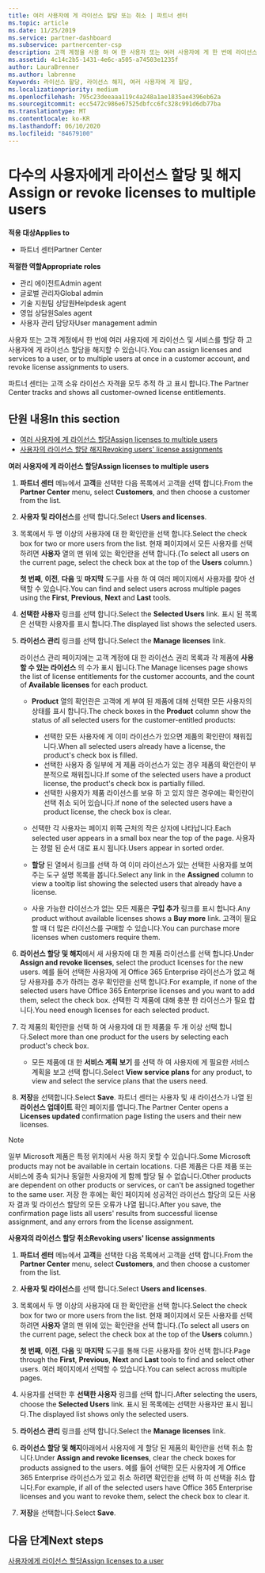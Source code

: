 ```yaml
---
title: 여러 사용자에 게 라이선스 할당 또는 취소 | 파트너 센터
ms.topic: article
ms.date: 11/25/2019
ms.service: partner-dashboard
ms.subservice: partnercenter-csp
description: 고객 계정을 사용 하 여 한 사용자 또는 여러 사용자에 게 한 번에 라이선스 및 서비스를 할당 하거나 해지 하는 방법에 대해 알아봅니다.
ms.assetid: 4c14c2b5-1431-4e6c-a505-a74503e1235f
author: LauraBrenner
ms.author: labrenne
Keywords: 라이선스 할당, 라이선스 해지, 여러 사용자에 게 할당,
ms.localizationpriority: medium
ms.openlocfilehash: 795c23deeaaa119c4a248a1ae1835ae4396eb62a
ms.sourcegitcommit: ecc5472c986e67525dbfcc6fc328c991d6db77ba
ms.translationtype: MT
ms.contentlocale: ko-KR
ms.lasthandoff: 06/10/2020
ms.locfileid: "84679100"
---
```

# <a name="assign-or-revoke-licenses-to-multiple-users"></a><span data-ttu-id="dabc8-104">다수의 사용자에게 라이선스 할당 및 해지</span><span class="sxs-lookup"><span data-stu-id="dabc8-104">Assign or revoke licenses to multiple users</span></span>

<span data-ttu-id="dabc8-105">**적용 대상**</span><span class="sxs-lookup"><span data-stu-id="dabc8-105">**Applies to**</span></span>

- <span data-ttu-id="dabc8-106">파트너 센터</span><span class="sxs-lookup"><span data-stu-id="dabc8-106">Partner Center</span></span>

<span data-ttu-id="dabc8-107">**적절한 역할**</span><span class="sxs-lookup"><span data-stu-id="dabc8-107">**Appropriate roles**</span></span>

- <span data-ttu-id="dabc8-108">관리 에이전트</span><span class="sxs-lookup"><span data-stu-id="dabc8-108">Admin agent</span></span>
- <span data-ttu-id="dabc8-109">글로벌 관리자</span><span class="sxs-lookup"><span data-stu-id="dabc8-109">Global admin</span></span>
- <span data-ttu-id="dabc8-110">기술 지원팀 상담원</span><span class="sxs-lookup"><span data-stu-id="dabc8-110">Helpdesk agent</span></span>
- <span data-ttu-id="dabc8-111">영업 상담원</span><span class="sxs-lookup"><span data-stu-id="dabc8-111">Sales agent</span></span>
- <span data-ttu-id="dabc8-112">사용자 관리 담당자</span><span class="sxs-lookup"><span data-stu-id="dabc8-112">User management admin</span></span>

<span data-ttu-id="dabc8-113">사용자 또는 고객 계정에서 한 번에 여러 사용자에 게 라이선스 및 서비스를 할당 하 고 사용자에 게 라이선스 할당을 해지할 수 있습니다.</span><span class="sxs-lookup"><span data-stu-id="dabc8-113">You can assign licenses and services to a user, or to multiple users at once in a customer account, and revoke license assignments to users.</span></span>

<span data-ttu-id="dabc8-114">파트너 센터는 고객 소유 라이선스 자격을 모두 추적 하 고 표시 합니다.</span><span class="sxs-lookup"><span data-stu-id="dabc8-114">The Partner Center tracks and shows all customer-owned license entitlements.</span></span>

## <a name="in-this-section"></a><span data-ttu-id="dabc8-115">단원 내용</span><span class="sxs-lookup"><span data-stu-id="dabc8-115">In this section</span></span>


- [<span data-ttu-id="dabc8-116">여러 사용자에 게 라이선스 할당</span><span class="sxs-lookup"><span data-stu-id="dabc8-116">Assign licenses to multiple users</span></span>](#assign-licenses-to-groups)
- [<span data-ttu-id="dabc8-117">사용자의 라이선스 할당 해지</span><span class="sxs-lookup"><span data-stu-id="dabc8-117">Revoking users' license assignments</span></span>](#revoking-licenses)

<a href="" id="assign-licenses-to-groups"></a>
<span data-ttu-id="dabc8-118">**여러 사용자에 게 라이선스 할당**</span><span class="sxs-lookup"><span data-stu-id="dabc8-118">**Assign licenses to multiple users**</span></span>

1. <span data-ttu-id="dabc8-119">**파트너 센터** 메뉴에서 **고객**을 선택한 다음 목록에서 고객을 선택 합니다.</span><span class="sxs-lookup"><span data-stu-id="dabc8-119">From the **Partner Center** menu, select **Customers**, and then choose a customer from the list.</span></span>

2. <span data-ttu-id="dabc8-120">**사용자 및 라이선스**를 선택 합니다.</span><span class="sxs-lookup"><span data-stu-id="dabc8-120">Select **Users and licenses**.</span></span>

3. <span data-ttu-id="dabc8-121">목록에서 두 명 이상의 사용자에 대 한 확인란을 선택 합니다.</span><span class="sxs-lookup"><span data-stu-id="dabc8-121">Select the check box for two or more users from the list.</span></span> <span data-ttu-id="dabc8-122">현재 페이지에서 모든 사용자를 선택 하려면 **사용자** 열의 맨 위에 있는 확인란을 선택 합니다.</span><span class="sxs-lookup"><span data-stu-id="dabc8-122">(To select all users on the current page, select the check box at the top of the **Users** column.)</span></span>

    <span data-ttu-id="dabc8-123">**첫 번째**, **이전**, **다음** 및 **마지막** 도구를 사용 하 여 여러 페이지에서 사용자를 찾아 선택할 수 있습니다.</span><span class="sxs-lookup"><span data-stu-id="dabc8-123">You can find and select users across multiple pages using the **First**, **Previous**, **Next** and **Last** tools.</span></span>

4. <span data-ttu-id="dabc8-124">**선택한 사용자** 링크를 선택 합니다.</span><span class="sxs-lookup"><span data-stu-id="dabc8-124">Select the **Selected Users** link.</span></span> <span data-ttu-id="dabc8-125">표시 된 목록은 선택한 사용자를 표시 합니다.</span><span class="sxs-lookup"><span data-stu-id="dabc8-125">The displayed list shows the selected users.</span></span>

5. <span data-ttu-id="dabc8-126">**라이선스 관리** 링크를 선택 합니다.</span><span class="sxs-lookup"><span data-stu-id="dabc8-126">Select the **Manage licenses** link.</span></span>

    <span data-ttu-id="dabc8-127">라이선스 관리 페이지에는 고객 계정에 대 한 라이선스 권리 목록과 각 제품에 **사용할 수 있는 라이선스** 의 수가 표시 됩니다.</span><span class="sxs-lookup"><span data-stu-id="dabc8-127">The Manage licenses page shows the list of license entitlements for the customer accounts, and the count of **Available licenses** for each product.</span></span>

    -   <span data-ttu-id="dabc8-128">**Product** 열의 확인란은 고객에 게 부여 된 제품에 대해 선택한 모든 사용자의 상태를 표시 합니다.</span><span class="sxs-lookup"><span data-stu-id="dabc8-128">The check boxes in the **Product** column show the status of all selected users for the customer-entitled products:</span></span>

        -   <span data-ttu-id="dabc8-129">선택한 모든 사용자에 게 이미 라이선스가 있으면 제품의 확인란이 채워집니다.</span><span class="sxs-lookup"><span data-stu-id="dabc8-129">When all selected users already have a license, the product's check box is filled.</span></span>
        -   <span data-ttu-id="dabc8-130">선택한 사용자 중 일부에 게 제품 라이선스가 있는 경우 제품의 확인란이 부분적으로 채워집니다.</span><span class="sxs-lookup"><span data-stu-id="dabc8-130">If some of the selected users have a product license, the product's check box is partially filled.</span></span>
        -   <span data-ttu-id="dabc8-131">선택한 사용자가 제품 라이선스를 보유 하 고 있지 않은 경우에는 확인란이 선택 취소 되어 있습니다.</span><span class="sxs-lookup"><span data-stu-id="dabc8-131">If none of the selected users have a product license, the check box is clear.</span></span>
    -   <span data-ttu-id="dabc8-132">선택한 각 사용자는 페이지 위쪽 근처의 작은 상자에 나타납니다.</span><span class="sxs-lookup"><span data-stu-id="dabc8-132">Each selected user appears in a small box near the top of the page.</span></span> <span data-ttu-id="dabc8-133">사용자는 정렬 된 순서 대로 표시 됩니다.</span><span class="sxs-lookup"><span data-stu-id="dabc8-133">Users appear in sorted order.</span></span>

    -   <span data-ttu-id="dabc8-134">**할당** 된 열에서 링크를 선택 하 여 이미 라이선스가 있는 선택한 사용자를 보여 주는 도구 설명 목록을 봅니다.</span><span class="sxs-lookup"><span data-stu-id="dabc8-134">Select any link in the **Assigned** column to view a tooltip list showing the selected users that already have a license.</span></span>

    -   <span data-ttu-id="dabc8-135">사용 가능한 라이선스가 없는 모든 제품은 **구입 추가** 링크를 표시 합니다.</span><span class="sxs-lookup"><span data-stu-id="dabc8-135">Any product without available licenses shows a **Buy more** link.</span></span> <span data-ttu-id="dabc8-136">고객이 필요할 때 더 많은 라이선스를 구매할 수 있습니다.</span><span class="sxs-lookup"><span data-stu-id="dabc8-136">You can purchase more licenses when customers require them.</span></span>

6.  <span data-ttu-id="dabc8-137">**라이선스 할당 및 해지**에서 새 사용자에 대 한 제품 라이선스를 선택 합니다.</span><span class="sxs-lookup"><span data-stu-id="dabc8-137">Under **Assign and revoke licenses**, select the product licenses for the new users.</span></span> <span data-ttu-id="dabc8-138">예를 들어 선택한 사용자에 게 Office 365 Enterprise 라이선스가 없고 해당 사용자를 추가 하려는 경우 확인란을 선택 합니다.</span><span class="sxs-lookup"><span data-stu-id="dabc8-138">For example, if none of the selected users have Office 365 Enterprise licenses and you want to add them, select the check box.</span></span> <span data-ttu-id="dabc8-139">선택한 각 제품에 대해 충분 한 라이선스가 필요 합니다.</span><span class="sxs-lookup"><span data-stu-id="dabc8-139">You need enough licenses for each selected product.</span></span>

7. <span data-ttu-id="dabc8-140">각 제품의 확인란을 선택 하 여 사용자에 대 한 제품을 두 개 이상 선택 합니다.</span><span class="sxs-lookup"><span data-stu-id="dabc8-140">Select more than one product for the users by selecting each product's check box.</span></span>
    -   <span data-ttu-id="dabc8-141">모든 제품에 대 한 **서비스 계획 보기** 를 선택 하 여 사용자에 게 필요한 서비스 계획을 보고 선택 합니다.</span><span class="sxs-lookup"><span data-stu-id="dabc8-141">Select **View service plans** for any product, to view and select the service plans that the users need.</span></span>

8. <span data-ttu-id="dabc8-142">**저장**을 선택합니다.</span><span class="sxs-lookup"><span data-stu-id="dabc8-142">Select **Save**.</span></span> <span data-ttu-id="dabc8-143">파트너 센터는 사용자 및 새 라이선스가 나열 된 **라이선스 업데이트** 확인 페이지를 엽니다.</span><span class="sxs-lookup"><span data-stu-id="dabc8-143">The Partner Center opens a **Licenses updated** confirmation page listing the users and their new licenses.</span></span>

>[!NOTE]
><span data-ttu-id="dabc8-144">일부 Microsoft 제품은 특정 위치에서 사용 하지 못할 수 있습니다.</span><span class="sxs-lookup"><span data-stu-id="dabc8-144">Some Microsoft products may not be available in certain locations.</span></span> <span data-ttu-id="dabc8-145">다른 제품은 다른 제품 또는 서비스에 종속 되거나 동일한 사용자에 게 함께 할당 될 수 없습니다.</span><span class="sxs-lookup"><span data-stu-id="dabc8-145">Other products are dependent on other products or services, or can't be assigned together to the same user.</span></span> <span data-ttu-id="dabc8-146">저장 한 후에는 확인 페이지에 성공적인 라이선스 할당의 모든 사용자 결과 및 라이선스 할당의 모든 오류가 나열 됩니다.</span><span class="sxs-lookup"><span data-stu-id="dabc8-146">After you save, the confirmation page lists all users' results from successful license assignment, and any errors from the license assignment.</span></span>


<a href="" id="revoking-licenses"></a>
<span data-ttu-id="dabc8-147">**사용자의 라이선스 할당 취소**</span><span class="sxs-lookup"><span data-stu-id="dabc8-147">**Revoking users' license assignments**</span></span>

1. <span data-ttu-id="dabc8-148">**파트너 센터** 메뉴에서 **고객**을 선택한 다음 목록에서 고객을 선택 합니다.</span><span class="sxs-lookup"><span data-stu-id="dabc8-148">From the **Partner Center** menu, select **Customers**, and then choose a customer from the list.</span></span>

2. <span data-ttu-id="dabc8-149">**사용자 및 라이선스**를 선택 합니다.</span><span class="sxs-lookup"><span data-stu-id="dabc8-149">Select **Users and licenses**.</span></span>

3. <span data-ttu-id="dabc8-150">목록에서 두 명 이상의 사용자에 대 한 확인란을 선택 합니다.</span><span class="sxs-lookup"><span data-stu-id="dabc8-150">Select the check box for two or more users from the list.</span></span> <span data-ttu-id="dabc8-151">현재 페이지에서 모든 사용자를 선택 하려면 **사용자** 열의 맨 위에 있는 확인란을 선택 합니다.</span><span class="sxs-lookup"><span data-stu-id="dabc8-151">(To select all users on the current page, select the check box at the top of the **Users** column.)</span></span>

    <span data-ttu-id="dabc8-152">**첫 번째**, **이전**, **다음** 및 **마지막** 도구를 통해 다른 사용자를 찾아 선택 합니다.</span><span class="sxs-lookup"><span data-stu-id="dabc8-152">Page through the **First**, **Previous**, **Next** and **Last** tools to find and select other users.</span></span> <span data-ttu-id="dabc8-153">여러 페이지에서 선택할 수 있습니다.</span><span class="sxs-lookup"><span data-stu-id="dabc8-153">You can select across multiple pages.</span></span>

4. <span data-ttu-id="dabc8-154">사용자를 선택한 후 **선택한 사용자** 링크를 선택 합니다.</span><span class="sxs-lookup"><span data-stu-id="dabc8-154">After selecting the users, choose the **Selected Users** link.</span></span> <span data-ttu-id="dabc8-155">표시 된 목록에는 선택한 사용자만 표시 됩니다.</span><span class="sxs-lookup"><span data-stu-id="dabc8-155">The displayed list shows only the selected users.</span></span>

5. <span data-ttu-id="dabc8-156">**라이선스 관리** 링크를 선택 합니다.</span><span class="sxs-lookup"><span data-stu-id="dabc8-156">Select the **Manage licenses** link.</span></span>

6. <span data-ttu-id="dabc8-157">**라이선스 할당 및 해지**아래에서 사용자에 게 할당 된 제품의 확인란을 선택 취소 합니다.</span><span class="sxs-lookup"><span data-stu-id="dabc8-157">Under **Assign and revoke licenses**, clear the check boxes for products assigned to the users.</span></span> <span data-ttu-id="dabc8-158">예를 들어 선택한 모든 사용자에 게 Office 365 Enterprise 라이선스가 있고 취소 하려면 확인란을 선택 하 여 선택을 취소 합니다.</span><span class="sxs-lookup"><span data-stu-id="dabc8-158">For example, if all of the selected users have Office 365 Enterprise licenses and you want to revoke them, select the check box to clear it.</span></span>

7. <span data-ttu-id="dabc8-159">**저장**을 선택합니다.</span><span class="sxs-lookup"><span data-stu-id="dabc8-159">Select **Save**.</span></span>

## <a name="next-steps"></a><span data-ttu-id="dabc8-160">다음 단계</span><span class="sxs-lookup"><span data-stu-id="dabc8-160">Next steps</span></span>

[<span data-ttu-id="dabc8-161">사용자에게 라이선스 할당</span><span class="sxs-lookup"><span data-stu-id="dabc8-161">Assign licenses to a user</span></span>](assign-licenses-to-users.md)
